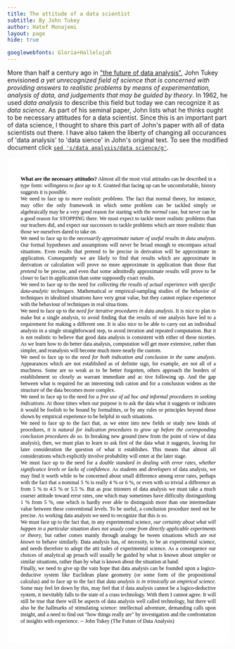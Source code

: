```yaml
---
title: The attitude of a data scientist 
subtitle: By John Tukey
author: Hatef Monajemi
layout: page
hide: true

googlewebfonts: Gloria+Hallelujah
---
```


More than half a century ago in ["the future of data analysis"](https://projecteuclid.org/euclid.aoms/1177704711), John Tukey envisioned *a yet unrecognized field of science that is concerned with providing answers to realistic problems by means of experimentation, analysis of data, and judgements that may be guided by theory*. In 1962, he used *data analysis* to describe this field but today we can recognize it as *data science*. As part of his seminal paper, John lists what he thinks ought to be necessary attitudes for a data scientist. Since this is an important part of data science, I thought to share this part of John's paper with all of data scientists out there. I have also taken the liberty of changing all occurances of 'data analysis' to 'data sience' in John's original text. To see the modified document click [`sed 's/data analysis/data science/g'`](attitude-of-a-data-scientist-tukey).


<div style="background-color:rgba(255,255,255, 0.9); font-family:Times; text-align:left; vertical-align: middle; padding:30px;color:black;font-size:12;border-radius:10px;">
<p align="justify">
<b>What are the necessary attitudes?</b> Almost all the most vital attitudes
can be described in a type form: <em>willingness to face up to X.</em> Granted that facing
up can be uncomfortable, history suggests it is possible.
<br>    
We need to face up to <em>more realistic problems</em>. The fact that normal theory,
for instance, may offer the only framework in which some problem can be tackled
simply or algebraically may be a very good reason for starting with the <em>normal</em>
case, but never can be a good reason for STOPPING there. We must expect to
tackle more realistic problems than our teachers did, and expect our successors to
tackle problems which are more realistic than those we ourselves dared to take on.
<br>
We need to face up to the <em>necessarily approximate nature of useful results in
data analysis</em>. Our formal hypotheses and assumptions will never be broad
enough to encompass actual situations. Even results that pretend to be precise
in derivation will be approximate in application. Consequently we are likely
to find that results which are approximate in derivation or calculation will
prove no more approximate in application than those that <em>pretend</em> to be precise,
and even that some admittedly approximate results will prove to be closer
to fact in application than some supposedly exact results.
<br>
We need to face up to the need for <em>collecting the results of actual experience
with specific data-analytic techniques</em>. Mathematical or empirical-sampling studies
of the behavior of techniques in idealized situations have very great value, but
they cannot replace experience with the behaviour of techniques in real situa
tions.   
<br>
We need to face up to the <em>need for iterative procedures in data analysis</em>. It is
nice to plan to make but a single analysis, to avoid finding that the results of
one analysis have led to a requirement for making a different one. It is also
nice to be able to carry out an individual analysis in a single straightforward
step, to avoid iteration and repeated computation. But it is not realistic to believe that good data analysis is consistent with either of these niceties. As we
learn how to do better data analysis, computation will get more extensive,
rather than simpler, and reanalysis will become much more nearly the custom.
<br>
We need to face up to the <em>need for both indication and conclusion in the same
analysis</em>. Appearances which are not established as of definite sign, for example,
are not all of a muchness. Some are so weak as to be better forgotten, others
approach the borders of establishment so closely as warrant immediate and ac
tive following up. And the gap between what is required for an interesting indi
cation and for a conclusion widens as the structure of the data becomes more
complex.
<br>
We need to face up to the need for <em>a free use of ad hoc and informal procedures
in seeking indications</em>. At those times when our purpose is to ask the data what
it suggests or indicates it would be foolish to be bound by formalities, or by any
rules or principles beyond those shown by empirical experience to be helpful in
such situations.
<br>
We need to face up to the fact that, as we enter into new fields or study new
kinds of procedures, <em>it is natural for indication procedures to grow up before the
corresponding conclusion procedures do so</em>. In breaking new ground (new from
the point of view of data analysis), then, we must plan to learn to ask first of
the data what it suggests, leaving for later consideration the question of what it
establishes. This means that almost all considerations which explicitly involve
probability will enter at the later stage.
<br>
We must face up to the need for a <em>double standard in dealing with error rates,
whether significance levels or lacks of confidence</em>. As <em>students</em> and <em>developers</em> of
data analysis, we may find it worth while to be concerned about small difference
among error rates, perhaps with the fact that a nominal 5 % is really 4 % or 6 %,
or even with so trivial a difference as from 5 % to 4.5 % or 5.5 %. But as prac
titioners of data analysis we must take a much coarser attitude toward error
rates, one which may sometimes have difficulty distinguishing 1 % from 5 %,
one which is hardly ever able to distinguish more than one intermediate value
between these conventional levels. To be useful, a conclusion procedure need
not be precise. As working data analysts we need to recognize that this is so.
<br>
We must face up to the fact that, in any experimental science, <em>our certainty
about what will happen in a particular situation does not usualy come from directly
applicable experiments or theory</em>, but rather comes mainly through analogy be
tween situations which are <em>not known</em> to behave similarly. Data analysis has, of
necessity, to be an experimental science, and needs therefore to adopt the atti
tudes of experimental science. As a consequence our choices of analytical ap
proach will usually be guided by what is known about simpler or similar situations, 
rather than by what is known about the situation at hand.   
<br>
Finally, we need to give up the vain hope that data analysis can be founded
upon a logico-deductive system like Euclidean plane geometry (or some form
of the propositional calculus) and to face up to the fact that <em>data analysis is in
trinsically an empirical science</em>. Some may feel let down by this, may feel that
if data analysis cannot be a logico-deductive system, it inevitably falls to the
state of a crass technology. With them I cannot agree. It will still be true that
there will be aspects of data analysis well called technology, but there will also
be the hallmarks of stimulating science: intellectual adventure, demanding
calls upon insight, and a need to find out "how things really are" by investigation and the confrontation of insights with experience.
-- John Tukey (The Future of Data Analysis)</p></div>
